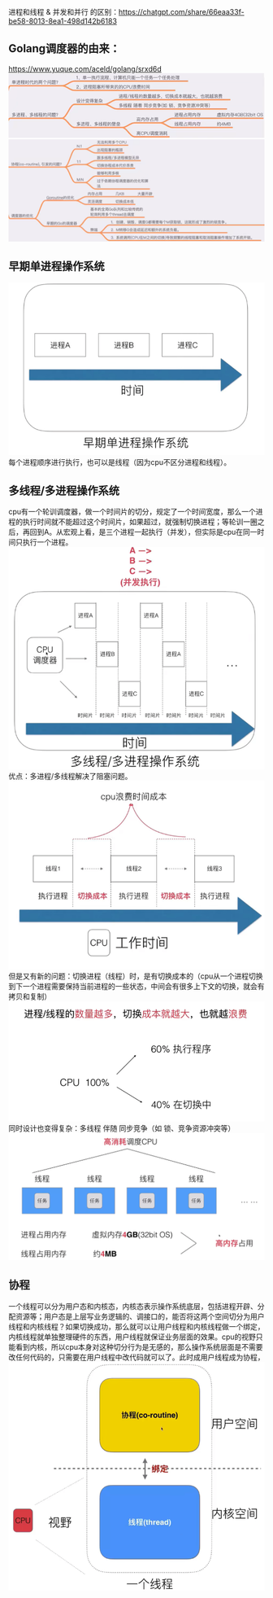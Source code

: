 进程和线程 & 并发和并行 的区别：https://chatgpt.com/share/66eaa33f-be58-8013-8ea1-498d142b6183

## Golang调度器的由来：
https://www.yuque.com/aceld/golang/srxd6d  
![单进程、多进程](./imgs/1.png)
![协程](./imgs/Goroutine.png)
 
## 早期单进程操作系统
![单进程](./imgs/2.png)  
每个进程顺序进行执行，也可以是线程（因为cpu不区分进程和线程）。  

## 多线程/多进程操作系统
cpu有一个轮训调度器，做一个时间片的切分，规定了一个时间宽度，那么一个进程的执行时间就不能超过这个时间片，如果超过，就强制切换进程；等轮训一圈之后，再回到A。从宏观上看，是三个进程一起执行（并发），但实际是cpu在同一时间只执行一个进程。  
![多进程](./imgs/3.png)  
优点：多进程/多线程解决了阻塞问题。  
![多进程缺点](./imgs/4.png)  
但是又有新的问题：切换进程（线程）时，是有切换成本的（cpu从一个进程切换到下一个进程需要保持当前进程的一些状态，中间会有很多上下文的切换，就会有拷贝和复制）  
![多行程缺点](./imgs/5.png)  
同时设计也变得复杂：多线程 伴随 同步竞争（如 锁、竞争资源冲突等）  
![多线程壁垒](./imgs/6.png)  

## 协程
一个线程可以分为用户态和内核态，内核态表示操作系统底层，包括进程开辟、分配资源等；用户态是上层写业务逻辑的、调接口的，能否将这两个空间切分为用户线程和内核线程？如果切换成功，那么就可以让用户线程和内核线程做一个绑定，内核线程就单独整理硬件的东西，用户线程就保证业务层面的效果。cpu的视野只能看到内核，所以cpu本身对这种切分行为是无感的，那么操作系统层面是不需要改任何代码的，只需要在用户线程中改代码就可以了。此时成用户线程成为协程，  
![协程](./imgs/7.png)  



